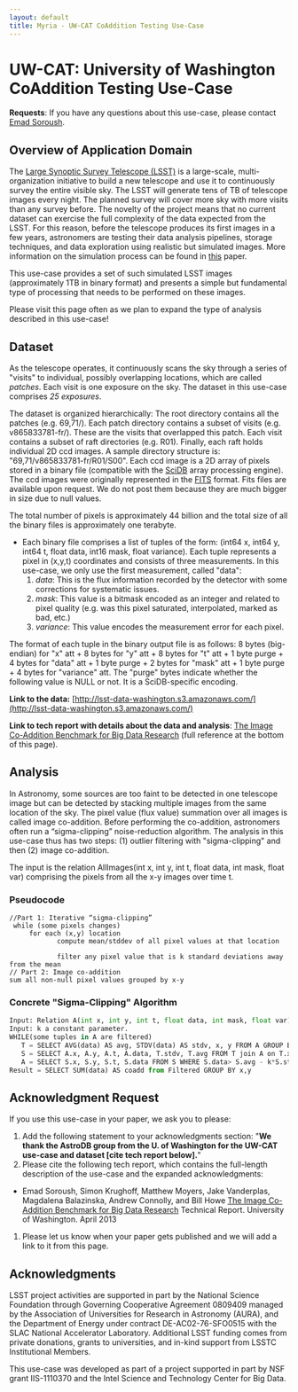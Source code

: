 ```yaml
---
layout: default
title: Myria - UW-CAT CoAddition Testing Use-Case
---
```


# UW-CAT: University of Washington CoAddition Testing Use-Case

**Requests**: If you have any questions about this use-case, please contact [Emad Soroush](http://homes.cs.washington.edu/~soroush/).

## Overview of Application Domain

The [Large Synoptic Survey Telescope (LSST)](http://www.lsst.org/lsst/) is a large-scale, multi-organization initiative to build a new telescope and use it to continuously survey the entire visible sky. The LSST will generate tens of TB of telescope images every night. The planned survey will cover more sky with more visits than any survey before. The novelty of the project means that no current dataset can exercise the full complexity of the data expected from the LSST. For this reason, before the telescope produces its first images in a few years, astronomers are testing their data analysis pipelines, storage techniques, and data exploration using realistic but simulated images. More information on the simulation process can be found in [this](http://spie.org/x648.html?product_id=857819) paper.

This use-case provides a set of such simulated LSST images (approximately 1TB in binary format) and presents a simple but fundamental type of processing that needs to be performed on these images.

Please visit this page often as we plan to expand the type of analysis described in this use-case!

## Dataset 

As the telescope operates, it continuously scans the sky through a series of "visits" to individual, possibly overlapping locations, which are called _patches_. Each visit is one exposure on the sky. The dataset in this use-case comprises _25 exposures_. 

The dataset is organized hierarchically: The root directory contains all the patches (e.g. 69,71/). Each patch directory contains a subset of visits (e.g. v865833781-fr/). These are the visits that overlapped this patch. Each visit contains a subset of raft directories (e.g. R01). Finally, each raft holds individual 2D ccd images. A sample directory structure is: "69,71/v865833781-fr/R01/S00". Each ccd image is a 2D array of pixels stored in a binary file (compatible with the [SciDB](http://scidb.org/) array processing engine). The ccd images were originally represented in the [FITS](http://en.wikipedia.org/wiki/FITS) format. Fits files are available upon request. We do not post them because they are much bigger in size due to null values.

The total number of pixels is approximately 44 billion and the total size of all the binary files is approximately one terabyte.

* Each binary file comprises a list of tuples of the form: (int64 x, int64 y, int64 t, float data, int16 mask, float variance). Each tuple represents a pixel in (x,y,t) coordinates and consists of three measurements. In this use-case, we only use the first measurement, called "data":
  1. *data*: This is the flux information recorded by the detector with some corrections for systematic issues.
  2. *mask*: This value is a bitmask encoded as an integer and related to pixel quality (e.g. was this pixel saturated, interpolated, marked as bad, etc.)
  3. *variance*: This value encodes the measurement error for each pixel.  


The format of each tuple in the binary output file is as follows: 8 bytes (big-endian) for "x" att + 8 bytes for "y" att + 8 bytes for "t" att + 1 byte purge + 4 bytes for "data" att + 1 byte purge + 2 bytes for "mask" att + 1 byte purge + 4 bytes for "variance" att. The "purge" bytes indicate whether the following value is NULL or not. It is a SciDB-specific encoding. 

**Link to the data:** [http://lsst-data-washington.s3.amazonaws.com/](http://lsst-data-washington.s3.amazonaws.com/)

**Link to tech report with details about the data and analysis**: [The Image Co-Addition Benchmark for Big Data Research](http://scidb.cs.washington.edu/paper/p807-soroush.pdf) (full reference at the bottom of this page).

## <span>Analysis</span>

In Astronomy, some sources are too faint to be detected in one telescope image but can be detected by stacking multiple images from the same location of the sky. The pixel value (flux value) summation over all images is called image co-addition. Before performing the co-addition, astronomers often run a &ldquo;sigma-clipping&rdquo; noise-reduction algorithm. The analysis in this use-case thus has two steps: (1) outlier filtering with "sigma-clipping" and then (2) image co-addition.

The input is the relation AllImages(int x, int y, int t, float data, int mask, float var) comprising the pixels from all the x-y images over time t.

### Pseudocode

```
//Part 1: Iterative “sigma-clipping”
 while (some pixels changes)
     for each (x,y) location
            compute mean/stddev of all pixel values at that location

            filter any pixel value that is k standard deviations away from the mean  
// Part 2: Image co-addition
sum all non-null pixel values grouped by x-y
```

### Concrete "Sigma-Clipping" Algorithm

```python
Input: Relation A(int x, int y, int t, float data, int mask, float var) 
Input: k a constant parameter.
WHILE(some tuples in A are filtered)
   T = SELECT AVG(data) AS avg, STDV(data) AS stdv, x, y FROM A GROUP BY x,y
   S = SELECT A.x, A.y, A.t, A.data, T.stdv, T.avg FROM T join A on T.x = A.x AND T.y=A.y
   A = SELECT S.x, S.y, S.t, S.data FROM S WHERE S.data> S.avg - k*S.stdv AND S.data < S.agv + k*S.stdv
Result = SELECT SUM(data) AS coadd from Filtered GROUP BY x,y 
```

## Acknowledgment Request

If you use this use-case in your paper, we ask you to please:

1.  Add the following statement to your acknowledgments section: "**We thank the AstroDB group from the U. of Washington for the&nbsp;UW-CAT use-case and dataset [cite tech report below].**"
2.  Please cite the following tech report, which contains the full-length description of the use-case and the expanded acknowledgments:
 * Emad Soroush, Simon Krughoff, Matthew Moyers, Jake Vanderplas, Magdalena Balazinska, Andrew Connolly, and Bill Howe [The Image Co-Addition Benchmark for Big Data Research](http://scidb.cs.washington.edu/paper/p807-soroush.pdf) Technical Report. University of Washington. April 2013

1.  Please let us know when your paper gets published and we will add a link to it from this page.

## Acknowledgments

LSST project activities are supported in part by the National Science Foundation through Governing Cooperative Agreement 0809409 managed by the Association of Universities for Research in Astronomy (AURA), and the Department of Energy under contract DE-AC02-76-SFO0515 with the SLAC National Accelerator Laboratory. Additional LSST funding comes from private donations, grants to universities, and in-kind support from LSSTC Institutional Members.

This use-case was developed as part of a project supported in part by NSF grant IIS-1110370 and the Intel Science and Technology Center for Big Data.
